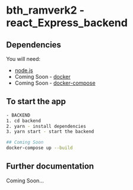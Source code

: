 # bth_ramverk2 - react_Express_backend

## Dependencies

You will need:
 * [node.js](https://nodejs.org/en/)
 * Coming Soon - [docker](https://docs.docker.com/engine/installation/)
 * Coming Soon - [docker-compose](https://docs.docker.com/compose/install/)

 ## To start the app
```bash
- BACKEND
1. cd backend
2. yarn - install dependencies
3. yarn start - start the backend

## Coming Soon
docker-compose up --build
```

## Further documentation

Coming Soon...
